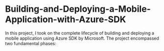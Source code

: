 # Building-and-Deploying-a-Mobile-Application-with-Azure-SDK
In this project, I took on the complete lifecycle of building and deploying a mobile application using Azure SDK by Microsoft. The project encompassed two fundamental phases:
